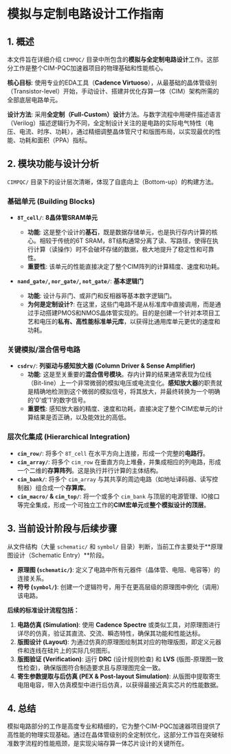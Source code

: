 # 模拟与定制电路设计工作指南

## 1. 概述

本文件旨在详细介绍 `CIMPQC/` 目录中所包含的**模拟与全定制电路设计**工作。这部分工作是整个CIM-PQC加速器项目的物理基础和性能核心。

**核心目标**: 使用专业的EDA工具（**Cadence Virtuoso**），从最基础的晶体管级别（Transistor-level）开始，手动设计、搭建并优化存算一体（CIM）架构所需的全部底层电路单元。

**设计方法**: 采用**全定制（Full-Custom）设计**方法。与数字流程中用硬件描述语言（Verilog）描述逻辑行为不同，全定制设计关注的是电路的实际电气特性（电压、电流、时序、功耗），通过精细调整晶体管尺寸和版图布局，以实现最优的性能、功耗和面积（PPA）指标。

## 2. 模块功能与设计分析

`CIMPQC/` 目录下的设计层次清晰，体现了自底向上（Bottom-up）的构建方法。

### 基础单元 (Building Blocks)

-   **`8T_cell/`**: **8晶体管SRAM单元**
    -   **功能**: 这是整个设计的**基石**，既是数据存储单元，也是执行存内计算的核心。相较于传统的6T SRAM，8T结构通常分离了读、写路径，使得在执行计算（读操作）时不会破坏存储的数据，极大地提升了稳定性和可靠性。
    -   **重要性**: 该单元的性能直接决定了整个CIM阵列的计算精度、速度和功耗。

-   **`nand_gate/`, `nor_gate/`, `not_gate/`**: **基本逻辑门**
    -   **功能**: 设计与非门、或非门和反相器等基本数字逻辑门。
    -   **为何是定制设计?**: 在这里，这些门电路不是从标准库中直接调用，而是通过手动搭建PMOS和NMOS晶体管实现的。目的是创建一个针对本项目工艺和电压的**私有、高性能标准单元库**，以获得比通用库单元更优的速度和功耗。

### 关键模拟/混合信号电路

-   **`csdrv/`**: **列驱动与感知放大器 (Column Driver & Sense Amplifier)**
    -   **功能**: 这是至关重要的**混合信号模块**。存内计算的结果通常表现为位线（Bit-line）上一个非常微弱的模拟电压或电流变化。**感知放大器**的职责就是精确地检测到这个微弱的模拟信号，将其放大，并最终转换为一个明确的'0'或'1'的数字信号。
    -   **重要性**: 感知放大器的精度、速度和功耗，直接决定了整个CIM宏单元的计算结果是否正确，以及能效比的高低。

### 层次化集成 (Hierarchical Integration)

-   **`cim_row/`**: 将多个 `8T_cell` 在水平方向上连接，形成一个完整的**电路行**。
-   **`cim_array/`**: 将多个 `cim_row` 在垂直方向上堆叠，并集成相应的列电路，形成一个二维的**存算阵列**。这是执行并行计算的主体结构。
-   **`cim_bank/`**: 将多个 `cim_array` 与其共享的周边电路（如地址译码器、读写控制器）组合成一个**存算库**。
-   **`cim_macro/` & `cim_top/`**: 将一个或多个 `cim_bank` 与顶层的电源管理、IO接口等完全集成，形成一个可独立工作的**CIM宏单元**或**整个模拟设计的顶层**。

## 3. 当前设计阶段与后续步骤

从文件结构（大量 `schematic/` 和 `symbol/` 目录）判断，当前工作主要处于**原理图设计（Schematic Entry）**阶段。

-   **原理图 (`schematic/`)**: 定义了电路中所有元器件（晶体管、电阻、电容等）的连接关系。
-   **符号 (`symbol/`)**: 创建一个逻辑符号，用于在更高层级的原理图中例化（调用）该电路。

**后续的标准设计流程包括：**

1.  **电路仿真 (Simulation)**: 使用 **Cadence Spectre** 或类似工具，对原理图进行详尽的仿真，验证其直流、交流、瞬态特性，确保其功能和性能达标。
2.  **版图设计 (Layout)**: 为通过仿真的原理图绘制其对应的物理版图，即定义元器件和连线在硅片上的实际几何图形。
3.  **版图验证 (Verification)**: 运行 **DRC** (设计规则检查) 和 **LVS** (版图-原理图一致性检查)，确保版图符合制造要求且与原理图完全一致。
4.  **寄生参数提取与后仿真 (PEX & Post-layout Simulation)**: 从版图中提取寄生电阻电容，带入仿真模型中进行后仿真，以获得最接近真实芯片的性能数据。

## 4. 总结

模拟电路部分的工作是高度专业和精细的，它为整个CIM-PQC加速器项目提供了高性能的物理实现基础。通过在晶体管级别的全定制优化，这部分工作旨在突破标准数字流程的性能瓶颈，是实现尖端存算一体芯片设计的关键所在。
